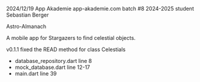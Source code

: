 2024/12/19
App Akademie
app-akademie.com
batch #8 2024-2025
student Sebastian Berger

Astro-Almanach

A mobile app for Stargazers to find celestial objects.


v0.1.1 fixed the READ method for class Celestials
- database_repository.dart line 8
- mock_database.dart line 12-17
- main.dart line 39